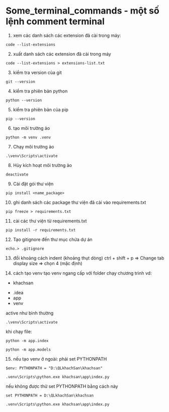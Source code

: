 # Some_terminal_commands - một số lệnh comment terminal
1. xem các danh sách các extension đã cài trong máy:
```
code --list-extensions
```
2. xuất danh sách các extension đã cài trong máy
```
code --list-extensions > extensions-list.txt
```
3. kiểm tra version của git
```
git --version 
```
4. kiểm tra phiên bản python
```
python --version
```
5. kiểm tra phiên bản của pip
```
pip --version
```
6. tạo môi trường ảo
```
python -m venv .venv
```
7. Chạy môi trường ảo
```
.\venv\Scripts\activate
```
8. Hủy kích hoạt môi trường ảo
```
deactivate
```
9. Cài đặt gói thư viện
```
pip install <name_package>
```
10. ghi danh sách các package thư viện đã cài vào requirements.txt
```
pip freeze > requirements.txt
```
11. cài các thư viện từ requirements.txt
```
pip install -r requirements.txt
```
12. Tạo gitignore
đến thư mục chứa dự án
```
echo.> .gitignore
```
13. đổi khoảng cách indent (khoảng thụt dòng)
ctrl + shift + p => Change tab display size => chọn 4 (mặc định)

14. cách tạo venv
tạo venv ngang cấp với folder chạy chương trình
vd:
- khachsan
+ .idea
+ app
+ venv

active như bình thường
```
.\venv\Scripts\activate
```
khi chạy file:
```
python -m app.index
```
```
python -m app.models
```

15. nếu tạo venv ở ngoài:
phải set PYTHONPATH
```
$env: PYTHONPATH = "D:\QLkhachSan\khachsan"
```
```
.venv\Scripts\python.exe khachsan\app\index.py
```
nếu không được thử set PYTHONPATH bằng cách này
```
set PYTHONPATH = D:\QLkhachSan\khachsan
```
```
.venv\Scripts\python.exe khachsan\app\index.py
```
    

